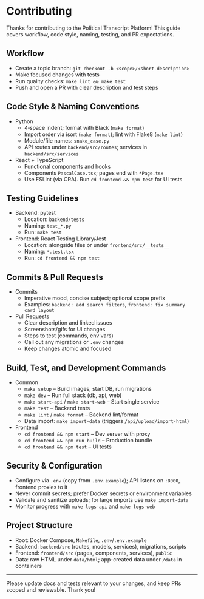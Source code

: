 # Contributing

Thanks for contributing to the Political Transcript Platform! This guide covers workflow, code style, naming, testing, and PR expectations.

## Workflow
- Create a topic branch: `git checkout -b <scope>/<short-description>`
- Make focused changes with tests
- Run quality checks: `make lint && make test`
- Push and open a PR with clear description and test steps

## Code Style & Naming Conventions
- Python
  - 4‑space indent; format with Black (`make format`)
  - Import order via isort (`make format`); lint with Flake8 (`make lint`)
  - Module/file names: `snake_case.py`
  - API routes under `backend/src/routes`; services in `backend/src/services`
- React + TypeScript
  - Functional components and hooks
  - Components `PascalCase.tsx`; pages end with `*Page.tsx`
  - Use ESLint (via CRA). Run `cd frontend && npm test` for UI tests

## Testing Guidelines
- Backend: pytest
  - Location: `backend/tests`
  - Naming: `test_*.py`
  - Run: `make test`
- Frontend: React Testing Library/Jest
  - Location: alongside files or under `frontend/src/__tests__`
  - Naming: `*.test.tsx`
  - Run: `cd frontend && npm test`

## Commits & Pull Requests
- Commits
  - Imperative mood, concise subject; optional scope prefix
  - Examples: `backend: add search filters`, `frontend: fix summary card layout`
- Pull Requests
  - Clear description and linked issues
  - Screenshots/gifs for UI changes
  - Steps to test (commands, env vars)
  - Call out any migrations or `.env` changes
  - Keep changes atomic and focused

## Build, Test, and Development Commands
- Common
  - `make setup` – Build images, start DB, run migrations
  - `make dev` – Run full stack (db, api, web)
  - `make start-api` / `make start-web` – Start single service
  - `make test` – Backend tests
  - `make lint` / `make format` – Backend lint/format
  - Data import: `make import-data` (triggers `/api/upload/import-html`)
- Frontend
  - `cd frontend && npm start` – Dev server with proxy
  - `cd frontend && npm run build` – Production bundle
  - `cd frontend && npm test` – UI tests

## Security & Configuration
- Configure via `.env` (copy from `.env.example`); API listens on `:8000`, frontend proxies to it
- Never commit secrets; prefer Docker secrets or environment variables
- Validate and sanitize uploads; for large imports use `make import-data`
- Monitor progress with `make logs-api` and `make logs-web`

## Project Structure
- Root: Docker Compose, `Makefile`, `.env`/`.env.example`
- Backend: `backend/src` (routes, models, services), migrations, scripts
- Frontend: `frontend/src` (pages, components, services), `public`
- Data: raw HTML under `data/html`; app-created data under `/data` in containers

---
Please update docs and tests relevant to your changes, and keep PRs scoped and reviewable. Thank you!
